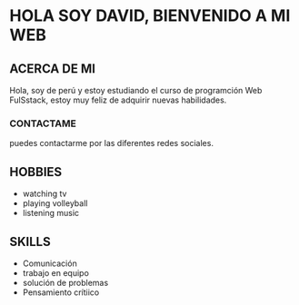 # HOLA SOY DAVID, BIENVENIDO A MI WEB 

## ACERCA DE MI
Hola, soy de perú y estoy estudiando el curso de programción Web FulSstack, estoy muy feliz de adquirir
nuevas habilidades.

### CONTACTAME
puedes contactarme por las diferentes redes sociales.

## HOBBIES
- watching tv
- playing volleyball
- listening music
## SKILLS
- Comunicación 
- trabajo en equipo
- solución de problemas
- Pensamiento crítiico
